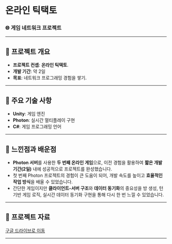 # 온라인 틱택토

### 🌐 게임 네트워크 프로젝트

---

## 📌 프로젝트 개요
- **프로젝트 컨셉**: **온라인 틱택토**.
- **개발 기간**: 약 2일
- **목표**: 네트워크 프로그래밍 경험을 쌓기.

---

## 🔑 주요 기술 사항
- **Unity**: 게임 엔진
- **Photon**: 실시간 멀티플레이 구현
- **C#**: 게임 프로그래밍 언어

---

## 🤔 느낀점과 배운점
- **Photon 서버**를 사용한 **두 번째 온라인 게임**으로, 이전 경험을 활용하여 **짧은 개발 기간(2일)** 내에 성공적으로 프로젝트를 완성했습니다.
- 첫 번째 Photon 프로젝트의 경험이 큰 도움이 되어, 개발 속도를 높이고 **효율적인 작업 방식**을 배울 수 있었습니다.
- 간단한 게임이지만 **클라이언트-서버 구조**와 **데이터 동기화**의 중요성을 방 생성, 턴 기반 게임 로직, 실시간 데이터 동기화 구현을 통해 다시 한 번 느낄 수 있었습니다.
  

---

## 📄 프로젝트 자료
[구글 드라이브로 이동](https://drive.google.com/drive/folders/1xMq0yV-VI4fAOsHITTONWlk5Rzg0kRPE?usp=drive_link)

---
